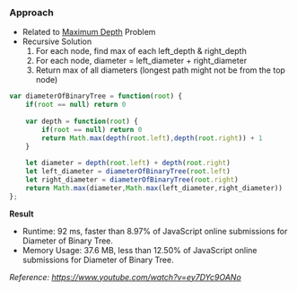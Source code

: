 ### Approach

- Related to [Maximum Depth](./maximum-depth-of-binary-tree.js) Problem
- Recursive Solution
    1. For each node, find max of each left_depth & right_depth
    2. For each node, diameter = left_diameter + right_diameter
    3. Return max of all diameters (longest path might not be from the top node)

```javascript
var diameterOfBinaryTree = function(root) {
    if(root == null) return 0
    
    var depth = function(root) {
        if(root == null) return 0
        return Math.max(depth(root.left),depth(root.right)) + 1
    }
    
    let diameter = depth(root.left) + depth(root.right)
    let left_diameter = diameterOfBinaryTree(root.left)
    let right_diameter = diameterOfBinaryTree(root.right)
    return Math.max(diameter,Math.max(left_diameter,right_diameter))
};
```

__Result__
- Runtime: 92 ms, faster than 8.97% of JavaScript online submissions for Diameter of Binary Tree.
- Memory Usage: 37.6 MB, less than 12.50% of JavaScript online submissions for Diameter of Binary Tree.

_Reference: https://www.youtube.com/watch?v=ey7DYc9OANo_